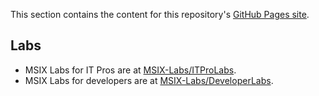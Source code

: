 This section contains the content for this repository's [GitHub Pages site](https://microsoft.github.io/MSIX-Labs/).

## Labs

- MSIX Labs for IT Pros are at [MSIX-Labs/ITProLabs](https://github.com/microsoft/MSIX-Labs/tree/master/ITProLabs).
- MSIX Labs for developers are at [MSIX-Labs/DeveloperLabs](https://github.com/microsoft/MSIX-Labs/tree/master/DeveloperLabs).